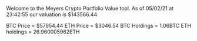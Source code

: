 Welcome to the Meyers Crypto Portfolio Value tool. 
As of 05/02/21 at 23:42:55 our valuation is $143566.44 

BTC Price = $57954.44
 ETH Price = $3046.54
BTC Holdings = 1.06BTC
 ETH holdings = 26.960005962ETH 
